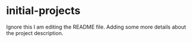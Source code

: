 # initial-projects
Ignore this
I am editing the README file. Adding some more details about the project description.
